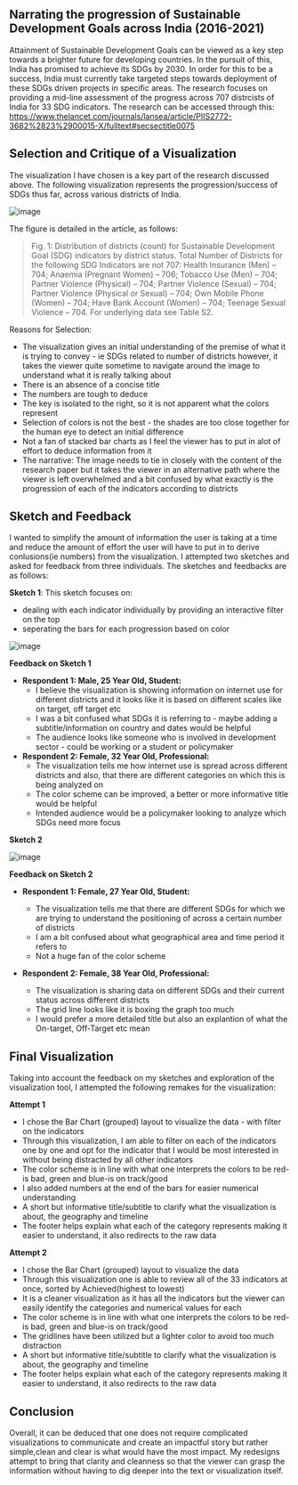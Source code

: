 ## Narrating the progression of Sustainable Development Goals across India (2016-2021)
Attainment of Sustainable Development Goals can be viewed as a key step towards a brighter future for developing countries. In the pursuit of this, India has promised to achieve its SDGs by 2030. 
In order for this to be a success, India must currently take targeted steps towards deployment of these SDGs driven projects in specific areas. The research focuses on providing a mid-line assessment
of the progress across 707 distrcists of India for 33 SDG indicators. 
The research can be accessed through this: https://www.thelancet.com/journals/lansea/article/PIIS2772-3682%2823%2900015-X/fulltext#secsectitle0075

## Selection and Critique of a Visualization 
The visualization I have chosen is a key part of the research discussed above. The following visualization represents the progression/success of SDGs thus far, across various districts of India.

![image](https://github.com/hibahassan96/hibah-tswd-portfolio/assets/122888626/97634eed-ac35-4593-9a12-f4908c7902c6)

The figure is detailed in the article, as follows:
> Fig. 1: Distribution of districts (count) for Sustainable Development Goal (SDG) indicators by district status. Total Number of Districts for the following SDG Indicators are not 707: Health Insurance (Men) – 704; Anaemia (Pregnant Women) – 706; Tobacco Use (Men) – 704; Partner Violence (Physical) – 704; Partner Violence (Sexual) – 704; Partner Violence (Physical or Sexual) – 704; Own Mobile Phone (Women) – 704; Have Bank Account (Women) – 704; Teenage Sexual Violence – 704. For underlying data see Table S2.

Reasons for Selection:
- The visualization gives an initial understanding of the premise of what it is trying to convey - ie SDGs related to number of districts however, it takes the viewer quite sometime to navigate around the image to understand what it is really talking about
- There is an absence of a concise title
- The numbers are tough to deduce
- The key is isolated to the right, so it is not apparent what the colors represent
- Selection of colors is not the best - the shades are too close together for the human eye to detect an initial difference
- Not a fan of stacked bar charts as I feel the viewer has to put in alot of effort to deduce information from it
- The narrative: The image needs to tie in closely with the content of the research paper but it takes the viewer in an alternative path where the viewer is left overwhelmed and a bit confused by what exactly is the progression of each of the indicators according to districts

## Sketch and Feedback
I wanted to simplify the amount of information the user is taking at a time and reduce the amount of effort the user will have to put in to derive conlusions(ie numbers) from the visualization. I attempted two sketches and asked for feedback from three individuals.
The sketches and feedbacks are as follows:

**Sketch 1**: This sketch focuses on:
- dealing with each indicator individually by providing an interactive filter on the top
- seperating the bars for each progression based on color
  
![image](https://github.com/hibahassan96/hibah-tswd-portfolio/assets/122888626/d1a97247-1a85-49c8-b1b1-859f37b2c70c)

**Feedback on Sketch 1**
- **Respondent 1: Male, 25 Year Old, Student:**
    - I believe the visualization is showing information on internet use for different districts and it looks like it is based on different scales like on target, off target etc
    - I was a bit confused what SDGs it is referring to - maybe adding a subtitle/information on country and dates would be helpful
    - The audience looks like someone who is involved in development sector - could be working or a student or policymaker
- **Respondent 2: Female, 32 Year Old, Professional:**
    - The visualization tells me how internet use is spread across different districts and also, that there are different categories on which this is being analyzed on
    - The color scheme can be improved, a better or more informative title would be helpful
    - Intended audience would be a policymaker looking to analyze which SDGs need more focus  

**Sketch 2**

![image](https://github.com/hibahassan96/hibah-tswd-portfolio/assets/122888626/af7e1d6c-d5a0-46d1-a441-6fec7283e1e1)

**Feedback on Sketch 2**
- **Respondent 1: Female, 27 Year Old, Student:**
  - The visualization tells me that there are different SDGs for which we are trying to understand the positioning of across a certain number of districts
  - I am a bit confused about what geographical area and time period it refers to
  - Not a huge fan of the color scheme
   
- **Respondent 2: Female, 38 Year Old, Professional:**
    - The visualization is sharing data on different SDGs and their current status across different districts
    - The grid line looks like it is boxing the graph too much
    - I would prefer a more detailed title but also an explantion of what the On-target, Off-Target etc mean

 ## Final Visualization 
 Taking into account the feedback on my sketches and exploration of the visualization tool, I attempted the following remakes for the visualization:
 
 **Attempt 1**
 - I chose the Bar Chart (grouped) layout to visualize the data - with filter on the indicators
 - Through this visualization, I am able to filter on each of the indicators one by one and opt for the indicator that I would be most interested in without being distracted by all other indicators
 - The color scheme is in line with what one interprets the colors to be red-is bad, green and blue-is on track/good
 - I also added numbers at the end of the bars for easier numerical understanding 
 - A short but informative title/subtitle to clarify what the visualization is about, the geography and timeline
 - The footer helps explain what each of the category represents making it easier to understand, it also redirects to the raw data 
   
<div class="flourish-embed flourish-chart" data-src="visualisation/15087347"><script src="https://public.flourish.studio/resources/embed.js"></script></div>


  **Attempt 2**
 - I chose the Bar Chart (grouped) layout to visualize the data 
 - Through this visualization one is able to review all of the 33 indicators at once, sorted by Achieved(highest to lowest)
 - It is a cleaner visualization as it has all the indicators but the viewer can easily identify the categories and numerical values for each 
 - The color scheme is in line with what one interprets the colors to be red-is bad, green and blue-is on track/good
 - The gridlines have been utilized but a lighter color to avoid too much distraction 
 - A short but informative title/subtitle to clarify what the visualization is about, the geography and timeline
 - The footer helps explain what each of the category represents making it easier to understand, it also redirects to the raw data

<div class="flourish-embed flourish-chart" data-src="visualisation/15079595"><script src="https://public.flourish.studio/resources/embed.js"></script></div>

## Conclusion
Overall, it can be deduced that one does not require complicated visualizations to communicate and create an impactful story but rather simple,clean and clear is what would have the most impact. My redesigns attempt to bring that clarity and cleanness so that the viewer can grasp the information without having to dig deeper into the text or visualization itself. 
